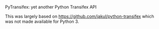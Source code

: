 
PyTransifex: yet another Python Transifex API

This was largely based on https://github.com/jakul/python-transifex which was not made available for Python 3.
